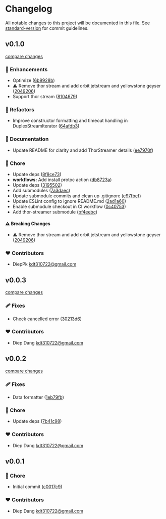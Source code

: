 # Changelog

All notable changes to this project will be documented in this file.
See [standard-version](https://github.com/conventional-changelog/standard-version) for commit guidelines.

## v0.1.0

[compare changes](https://github.com/kdt-sol/solana-grpc-client/compare/v0.0.3...v0.1.0)

### 🚀 Enhancements

- Optimize ([6b9928b](https://github.com/kdt-sol/solana-grpc-client/commit/6b9928b))
- ⚠️  Remove thor stream and add orbit jetstream and yellowstone geyser ([2049206](https://github.com/kdt-sol/solana-grpc-client/commit/2049206))
- Support thor stream ([8104679](https://github.com/kdt-sol/solana-grpc-client/commit/8104679))

### 💅 Refactors

- Improve constructor formatting and timeout handling in DuplexStreamIterator ([64afdb3](https://github.com/kdt-sol/solana-grpc-client/commit/64afdb3))

### 📖 Documentation

- Update README for clarity and add ThorStreamer details ([ee7970f](https://github.com/kdt-sol/solana-grpc-client/commit/ee7970f))

### 🏡 Chore

- Update deps ([8f8ce73](https://github.com/kdt-sol/solana-grpc-client/commit/8f8ce73))
- **workflows:** Add install protoc action ([db8723a](https://github.com/kdt-sol/solana-grpc-client/commit/db8723a))
- Update deps ([3195502](https://github.com/kdt-sol/solana-grpc-client/commit/3195502))
- Add submodules ([7a3daec](https://github.com/kdt-sol/solana-grpc-client/commit/7a3daec))
- Update submodule commits and clean up .gitignore ([e97fbef](https://github.com/kdt-sol/solana-grpc-client/commit/e97fbef))
- Update ESLint config to ignore README.md ([2ad1a60](https://github.com/kdt-sol/solana-grpc-client/commit/2ad1a60))
- Enable submodule checkout in CI workflow ([0c40753](https://github.com/kdt-sol/solana-grpc-client/commit/0c40753))
- Add thor-streamer submodule ([bf4eebc](https://github.com/kdt-sol/solana-grpc-client/commit/bf4eebc))

#### ⚠️ Breaking Changes

- ⚠️  Remove thor stream and add orbit jetstream and yellowstone geyser ([2049206](https://github.com/kdt-sol/solana-grpc-client/commit/2049206))

### ❤️ Contributors

- DiepPk <kdt310722@gmail.com>

## v0.0.3

[compare changes](https://github.com/kdt-sol/thorstream-client/compare/v0.0.2...v0.0.3)

### 🩹 Fixes

- Check cancelled error ([30213d6](https://github.com/kdt-sol/thorstream-client/commit/30213d6))

### ❤️ Contributors

- Diep Dang <kdt310722@gmail.com>

## v0.0.2

[compare changes](https://github.com/kdt-sol/thorstream-client/compare/v0.0.1...v0.0.2)

### 🩹 Fixes

- Data formatter ([1eb79fb](https://github.com/kdt-sol/thorstream-client/commit/1eb79fb))

### 🏡 Chore

- Update deps ([7b41c98](https://github.com/kdt-sol/thorstream-client/commit/7b41c98))

### ❤️ Contributors

- Diep Dang <kdt310722@gmail.com>

## v0.0.1


### 🏡 Chore

- Initial commit ([c0017c9](https://github.com/kdt-sol/thorstream-client/commit/c0017c9))

### ❤️ Contributors

- Diep Dang <kdt310722@gmail.com>

